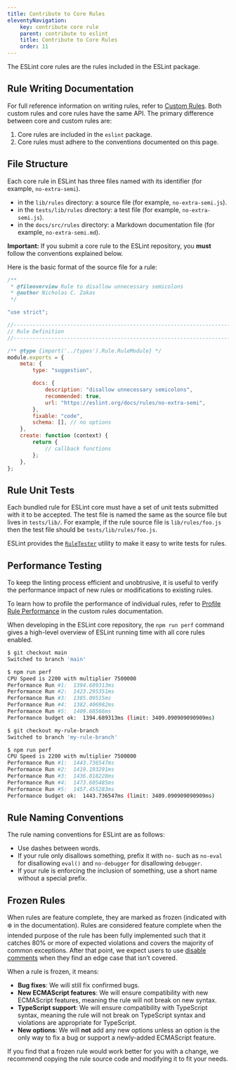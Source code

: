 ```yaml
---
title: Contribute to Core Rules
eleventyNavigation:
    key: contribute core rule
    parent: contribute to eslint
    title: Contribute to Core Rules
    order: 11
---
```


The ESLint core rules are the rules included in the ESLint package.

## Rule Writing Documentation

For full reference information on writing rules, refer to [Custom Rules](../extend/custom-rules). Both custom rules and core rules have the same API. The primary difference between core and custom rules are:

1. Core rules are included in the `eslint` package.
1. Core rules must adhere to the conventions documented on this page.

## File Structure

Each core rule in ESLint has three files named with its identifier (for example, `no-extra-semi`).

- in the `lib/rules` directory: a source file (for example, `no-extra-semi.js`).
- in the `tests/lib/rules` directory: a test file (for example, `no-extra-semi.js`).
- in the `docs/src/rules` directory: a Markdown documentation file (for example, `no-extra-semi.md`).

**Important:** If you submit a core rule to the ESLint repository, you **must** follow the conventions explained below.

Here is the basic format of the source file for a rule:

```js
/**
 * @fileoverview Rule to disallow unnecessary semicolons
 * @author Nicholas C. Zakas
 */

"use strict";

//------------------------------------------------------------------------------
// Rule Definition
//------------------------------------------------------------------------------

/** @type {import('../types').Rule.RuleModule} */
module.exports = {
	meta: {
		type: "suggestion",

		docs: {
			description: "disallow unnecessary semicolons",
			recommended: true,
			url: "https://eslint.org/docs/rules/no-extra-semi",
		},
		fixable: "code",
		schema: [], // no options
	},
	create: function (context) {
		return {
			// callback functions
		};
	},
};
```

## Rule Unit Tests

Each bundled rule for ESLint core must have a set of unit tests submitted with it to be accepted. The test file is named the same as the source file but lives in `tests/lib/`. For example, if the rule source file is `lib/rules/foo.js` then the test file should be `tests/lib/rules/foo.js`.

ESLint provides the [`RuleTester`](../integrate/nodejs-api#ruletester) utility to make it easy to write tests for rules.

## Performance Testing

To keep the linting process efficient and unobtrusive, it is useful to verify the performance impact of new rules or modifications to existing rules.

To learn how to profile the performance of individual rules, refer to [Profile Rule Performance](../extend/custom-rules#profile-rule-performance) in the custom rules documentation.

When developing in the ESLint core repository, the `npm run perf` command gives a high-level overview of ESLint running time with all core rules enabled.

```bash
$ git checkout main
Switched to branch 'main'

$ npm run perf
CPU Speed is 2200 with multiplier 7500000
Performance Run #1:  1394.689313ms
Performance Run #2:  1423.295351ms
Performance Run #3:  1385.09515ms
Performance Run #4:  1382.406982ms
Performance Run #5:  1409.68566ms
Performance budget ok:  1394.689313ms (limit: 3409.090909090909ms)

$ git checkout my-rule-branch
Switched to branch 'my-rule-branch'

$ npm run perf
CPU Speed is 2200 with multiplier 7500000
Performance Run #1:  1443.736547ms
Performance Run #2:  1419.193291ms
Performance Run #3:  1436.018228ms
Performance Run #4:  1473.605485ms
Performance Run #5:  1457.455283ms
Performance budget ok:  1443.736547ms (limit: 3409.090909090909ms)
```

## Rule Naming Conventions

The rule naming conventions for ESLint are as follows:

- Use dashes between words.
- If your rule only disallows something, prefix it with `no-` such as `no-eval` for disallowing `eval()` and `no-debugger` for disallowing `debugger`.
- If your rule is enforcing the inclusion of something, use a short name without a special prefix.

## Frozen Rules

When rules are feature complete, they are marked as frozen (indicated with ❄️ in the documentation). Rules are considered feature complete when the intended purpose of the rule has been fully implemented such that it catches 80% or more of expected violations and covers the majority of common exceptions. After that point, we expect users to use [disable comments](../use/configure/rules#using-configuration-comments-1) when they find an edge case that isn't covered.

When a rule is frozen, it means:

- **Bug fixes**: We will still fix confirmed bugs.
- **New ECMAScript features**: We will ensure compatibility with new ECMAScript features, meaning the rule will not break on new syntax.
- **TypeScript support**: We will ensure compatibility with TypeScript syntax, meaning the rule will not break on TypeScript syntax and violations are appropriate for TypeScript.
- **New options**: We will **not** add any new options unless an option is the only way to fix a bug or support a newly-added ECMAScript feature.

If you find that a frozen rule would work better for you with a change, we recommend copying the rule source code and modifying it to fit your needs.
